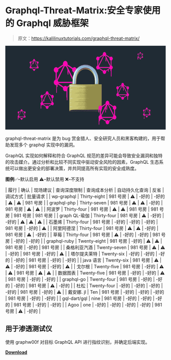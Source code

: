 # Graphql-Threat-Matrix:安全专家使用的 Graphql 威胁框架

> 原文：<https://kalilinuxtutorials.com/graphql-threat-matrix/>

[![](img/7fc93a63a9bc78b687f1782071dd06de.png)](https://blogger.googleusercontent.com/img/b/R29vZ2xl/AVvXsEjCZTAHfhXMrX7PnW5oBNGKY2jdwm3TKhMHTuQwOhTKubEVdfn5v0zWYXazjmNqgJLmjZtfuFTWEpG-BG2NAAn0Jh3ujwKaGxsTootA2Tni8Ge0hXM7NNX9JxSFJrWTEDAGVZTU5f4IdEWHT3ihuDqsvYoz2M0fdqrBXqyxcf0RiA7TTlQERBf71HLr/s728/graphql-threat-matrix%20(1).png)

graphql-threat-matrix 是为 bug 赏金猎人、安全研究人员和黑客构建的，用于帮助发现多个 graphql 实现中的漏洞。

GraphQL 实现如何解释和符合 GraphQL 规范的差异可能会导致安全漏洞和独特的攻击媒介。通过分析和比较不同实现中驱动安全风险的因素，GraphQL 生态系统可以做出更安全的部署决策，并共同提高所有实现的安全成熟度。

**图例**✅–默认启用
⚠️–默认禁用
❌–不支持

| 履行 | 确认 | 现场建议 | 查询深度限制 | 查询成本分析 | 自动持久化查询 | 反省 | 调试方式 | 批量请求 |
| wp-graphql | Thirty-eight | 981 号房 | ⚠️ | -好的 | -好的 | ⚠️ | ⚠️ | 981 号房 |
| graphql-php | Thirty-seven | 981 号房 | ⚠️ | ⚠️ | -好的 | 981 号房 | ⚠️ | ⚠️ |
| 阿波罗 | Thirty-four | 981 号房 | ⚠️ | ⚠️ | 981 号房 | 981 号房 | 981 号房 | 981 号房 |
| graph QL-瑜伽 | Thirty-four | 981 号房 | ⚠️ | -好的 | -好的 | ⚠️ | ⚠️ | ⚠️ |
| 石墨烯 | Thirty-four | 981 号房 | -好的 | -好的 | -好的 | 981 号房 | -好的 | ⚠️ |
| 阿里阿德涅 | Thirty-four | 981 号房 | ⚠️ | ⚠️ | -好的 | 981 号房 | ⚠️ | -好的 |
| 草莓 | Thirty-four | 981 号房 | ⚠️ | -好的 | -好的 | 981 号房 | -好的 | -好的 |
| graphql-ruby | Twenty-eight | 981 号房 | -好的 | ⚠️ | ⚠️ | 981 号房 | -好的 | 981 号房 |
| 桑格利亚汽酒 | Twenty-seven | 981 号房 | ⚠️ | ⚠️ | -好的 | 981 号房 | -好的 | ⚠️ |
| 塔尔提夫莱特 | Twenty-six | -好的 | -好的 | -好的 | -好的 | 981 号房 | -好的 | -好的 |
| java 语言 | Twenty-six | 981 号房 | ⚠️ | ⚠️ | -好的 | 981 号房 | -好的 | ⚠️ |
| 戈尔根 | Twenty-five | 981 号房 | -好的 | ⚠️ | ⚠️ | 981 号房 | ⚠️ | ⚠️ |
| 数据图表 | Twenty-five | 981 号房 | -好的 | -好的 | ⚠️ | 981 号房 | -好的 | -好的 |
| graphql-go | Twenty-four | 981 号房 | -好的 | -好的 | -好的 | 981 号房 | ⚠️ | -好的 |
| 杜松 | Twenty-four | -好的 | -好的 | -好的 | -好的 | 981 号房 | -好的 | ⚠️ |
| 戴安娜. jl | Ten | 981 号房 | -好的 | -好的 | -好的 | 981 号房 | -好的 | -好的 |
| gql-dart/gql | nine | 981 号房 | -好的 | -好的 | -好的 | 981 号房 | -好的 | -好的 |
| Agoo | one | -好的 | -好的 | -好的 | -好的 | 981 号房 | ⚠️ | -好的 |

## 用于渗透测试仪

使用 graphw00f 对目标 GraphQL API 进行指纹识别，并确定后端实现。

[**Download**](https://github.com/nicholasaleks/graphql-threat-matrix/)